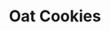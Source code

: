 ---
title: Oat Cookies
metadata:
  servings: '12'
  title: Oat Cookies
  course: Treat
ingredients:
- name: baking powder
  amount: 1 tsp
- name: cacao powder
  amount: 1 heaped tbsp
- name: chocolate chips
  amount: 40 g
- name: oats
  amount: 200 g
- name: melted coconut oil
  amount: 4 tbsp
- name: protein powder
  amount: 1 heaped tbsp
- name: oat milk
  amount: 1 tbsp
- name: maple syrup
  amount: 7 tbsp
cookware:
- name: mixing bowl
- name: lined baking tray
steps:
- description: Preheat the oven to 180C then grab a mixing bowl and mix the oats,
    cacao powder, baking powder and protein powder until they're combined.
- description: Add the maple syrup, oat milk and melted coconut oil and mix until
    well combined.
- description: Finally, add the chocolate chips and mix through.
- description: Scoop out balls of the mixture and place on a lined baking tray.
- description: Bake for 20 minutes, or until slightly golden and leave to cool before
    storing (or eating) them.

---